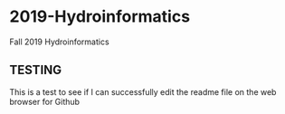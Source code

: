 # 2019-Hydroinformatics
Fall 2019 Hydroinformatics 


## TESTING
This is a test to see if I can successfully edit the readme file on the web browser for Github
